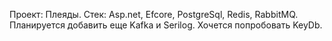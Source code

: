 Проект: Плеяды. Стек: Asp.net, Efcore, PostgreSql, Redis, RabbitMQ. Планируется добавить еще Kafka и Serilog. Хочется попробовать KeyDb. 

